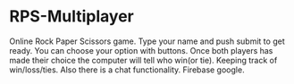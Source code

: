 # RPS-Multiplayer
Online Rock Paper Scissors game. Type your name and push submit to get ready. You can choose your option with buttons. Once both players has made their choice the computer will tell who win(or tie). Keeping track of win/loss/ties. Also there is a chat functionality.
Firebase google. 
